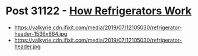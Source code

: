 # Post 31122 - [How Refrigerators Work](https://www.ifixit.com/News/31122/how-refrigerators-work)

- https://valkyrie.cdn.ifixit.com/media/2019/07/12105030/refrigerator-header-1536x864.jpg
- https://valkyrie.cdn.ifixit.com/media/2019/07/12105030/refrigerator-header.jpg

